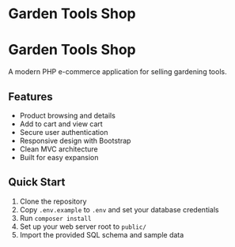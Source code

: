 # Garden Tools Shop
# Garden Tools Shop

A modern PHP e-commerce application for selling gardening tools.

## Features

- Product browsing and details
- Add to cart and view cart
- Secure user authentication
- Responsive design with Bootstrap
- Clean MVC architecture
- Built for easy expansion

## Quick Start

1. Clone the repository
2. Copy `.env.example` to `.env` and set your database credentials
3. Run `composer install`
4. Set up your web server root to `public/`
5. Import the provided SQL schema and sample data
